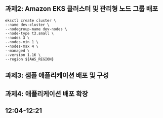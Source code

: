 
## 과제2: Amazon EKS 클러스터 및 관리형 노드 그룹 배포

```
eksctl create cluster \
--name dev-cluster \
--nodegroup-name dev-nodes \
--node-type t3.small \
--nodes 3 \
--nodes-min 1 \
--nodes-max 4 \
--managed \
--version 1.16 \
--region ${AWS_REGION}
```

## 과제3: 샘플 애플리케이션 배포 및 구성

## 과제4: 애플리케이션 배포 확장

## 12:04-12:21